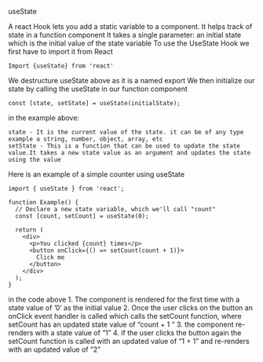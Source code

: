 

useState

A react Hook lets you add a static variable to a component. It helps track of state in a function component
It takes a single parameter: an initial state which is the initial value of the state variable 
To use the UseState  Hook we first have to import it from React

    Import {useState} from 'react'

We destructure useState above as it is a named export
We then initialize our state by calling the useState in our function component

    const [state, setState] = useState(initialState);

in the example above:

    state - It is the current value of the state. it can be of any type example a string, number, object, array, etc
    setState - This is a function that can be used to update the state value.It takes a new state value as an argument and updates the state using the value

Here is an example of a simple counter using useState 

    import { useState } from 'react';
    
    function Example() {
      // Declare a new state variable, which we'll call "count"
      const [count, setCount] = useState(0);
    
      return (
        <div>
          <p>You clicked {count} times</p>
          <button onClick={() => setCount(count + 1)}>
            Click me
          </button>
        </div>
      );
    }
    

in the code above 
    1. The component is rendered for the first time with a state value of ’0’ as 
        the initial value
    2. Once the user clicks on the button an onClick event handler is called 
        which calls the setCount function, where  setCount has an updated state 
        value of “count + 1 “ 
    3. the component re-renders with a state value of “1”
    4. if the user clicks the button again the setCount function is called with an
         updated value of “1 + 1” and re-renders with an updated value of “2” 
